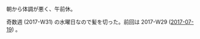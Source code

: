 朝から体調が悪く、午前休。

奇数週 (2017-W31) の水曜日なので髪を切った。前回は 2017-W29 ([2017-07-19][]) 。

[2017-07-19]: https://blog.bouzuya.net/2017/07/19/
